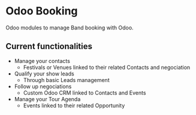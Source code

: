 # Odoo Booking
Odoo modules to manage Band booking with Odoo.

## Current functionalities

- Manage your contacts
  - Festivals or Venues linked to their related Contacts and negociation
- Qualify your show leads
  - Through basic Leads management
- Follow up negociations
  - Custom Odoo CRM linked to Contacts and Events
- Manage your Tour Agenda
  - Events linked to their related Opportunity
